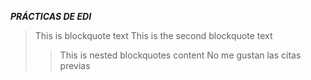 _***PRÁCTICAS DE EDI***_
>This is blockquote text 
> This is the second blockquote text
>> This is nested blockquotes content
No me gustan las citas previas
